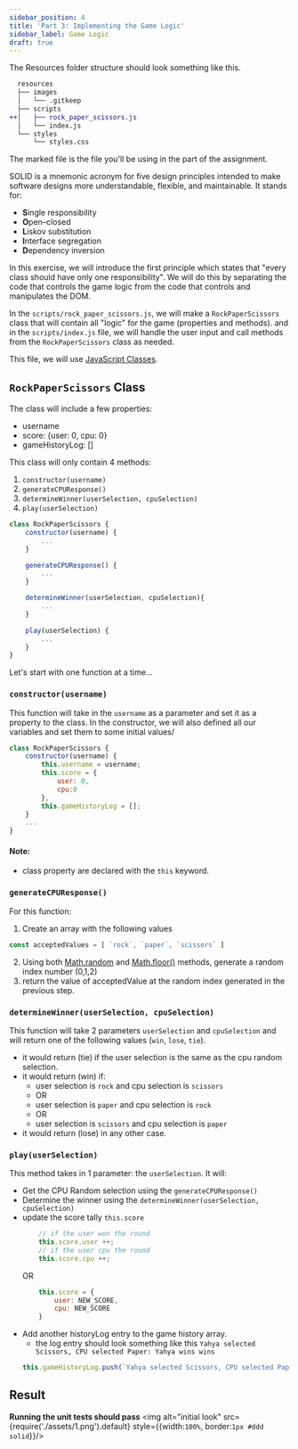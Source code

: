 ```yaml
---
sidebar_position: 4
title: 'Part 3: Implementing the Game Logic'
sidebar_label: Game Logic
draft: true
---
```


The Resources folder structure should look something like this.
```diff
  resources
  ├── images
  │   └── .gitkeep
  ├── scripts
++│   ├── rock_paper_scissors.js
  │   └── index.js
  └── styles
      └── styles.css
```
The marked file is the file you'll be using in the part of the assignment.

SOLID is a mnemonic acronym for five design principles intended to make software designs more understandable, flexible, and maintainable.
It stands for:
- **S**ingle responsibility
- **O**pen–closed
- **L**iskov substitution
- **I**nterface segregation
- **D**ependency inversion

In this exercise, we will introduce the first principle which states that "every class should have only one responsibility". We will do this by separating the code that controls the game logic from the code that controls and manipulates the DOM.

In the `scripts/rock_paper_scissors.js`, we will make a `RockPaperScissors` class that will contain all "logic" for the game (properties and methods). and in the `scripts/index.js` file, we will handle the user input and call methods from the `RockPaperScissors` class as needed.

This file, we will use [JavaScript Classes](https://javascript.info/class).

## `RockPaperScissors` Class
The class will include a few properties:
* username
* score: {user: 0, cpu: 0}
* gameHistoryLog: []

This class will only contain 4 methods:
1. `constructor(username)`
2. `generateCPUResponse()`
3. `determineWinner(userSelection, cpuSelection)`
4. `play(userSelection)`

```js
class RockPaperScissors {
    constructor(username) {
        ...
    }

    generateCPUResponse() {
        ...
    }

    determineWinner(userSelection, cpuSelection){
        ...
    }

    play(userSelection) {
        ...
    }
}
```
Let's start with one function at a time...

### `constructor(username)`
This function will take in the `username` as a parameter and set it as a property to the class. In the constructor, we will also defined all our variables and set them to some initial values/
```js
class RockPaperScissors {
    constructor(username) {
        this.username = username;
        this.score = {
            user: 0,
            cpu:0 
        },
        this.gameHistoryLog = [];
    }
    ...
}
```
#### Note:
* class property are declared with the `this` keyword.

### `generateCPUResponse()`
For this function:
1. Create an array with the following values 
```js
const acceptedValues = [ `rock`, `paper`, `scissors` ]
```
2. Using both [Math.random](https://developer.mozilla.org/en-US/docs/Web/JavaScript/Reference/Global_Objects/Math/random) and [Math.floor()](https://developer.mozilla.org/en/docs/Web/JavaScript/Reference/Global_Objects/Math/floor) methods, generate a random index number (0,1,2)
3. return the value of acceptedValue at the random index generated in the previous step.

### `determineWinner(userSelection, cpuSelection)`
This function will take 2 parameters `userSelection` and `cpuSelection` and will return one of the following values (`win`, `lose`, `tie`). 
* it would return (tie) if the user selection is the same as the cpu random selection.
* it would return (win) if:
    * user selection is `rock` and cpu selection is `scissors`
    * OR
    * user selection is `paper` and cpu selection is `rock`
    * OR 
    * user selection is `scissors` and cpu selection is `paper`
* it would return (lose) in any other case.

### `play(userSelection)`
This method takes in 1 parameter: the `userSelection`. It will:
* Get the CPU Random selection using the `generateCPUResponse()`
* Determine the winner using the `determineWinner(userSelection, cpuSelection)`
* update the score tally `this.score`
    ```js
        // if the user won the round
        this.score.user ++;
        // if the user cpu the round
        this.score.cpu ++;
    ```
    OR
    ```js
        this.score = {
            user: NEW_SCORE,
            cpu: NEW_SCORE
        }
    ```
* Add another historyLog entry to the game history array. 
    * the log entry should look something like this `Yahya selected Scissors, CPU selected Paper: Yahya wins wins`
    ```js
    this.gameHistoryLog.push(`Yahya selected Scissors, CPU selected Paper: Yahya wins wins`);
    ```

## Result
**Running the unit tests should pass**
<img alt="initial look" src={require('./assets/1.png').default} style={{width:`100%`, border:`1px #ddd solid`}}/>
